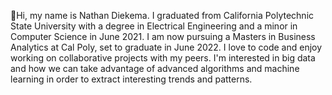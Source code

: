 👋Hi, my name is Nathan Diekema.
I graduated from California Polytechnic State University with a 
degree in Electrical Engineering and a minor in Computer Science in June 2021.
I am now pursuing a Masters in Business Analytics at Cal Poly, set to graduate in June 2022. 
I love to code and enjoy working on collaborative projects with my 
peers. I'm interested in big data and how we can take advantage of
advanced algorithms and machine learning in order to extract interesting
trends and patterns.

<!---
ndiekema/ndiekema is a ✨ special ✨ repository because its `README.md` (this file) appears on your GitHub profile.
You can click the Preview link to take a look at your changes.
--->
